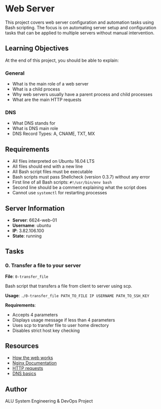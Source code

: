 # Web Server

This project covers web server configuration and automation tasks using Bash scripting. The focus is on automating server setup and configuration tasks that can be applied to multiple servers without manual intervention.

## Learning Objectives

At the end of this project, you should be able to explain:

### General
- What is the main role of a web server
- What is a child process
- Why web servers usually have a parent process and child processes
- What are the main HTTP requests

### DNS
- What DNS stands for
- What is DNS main role
- DNS Record Types: A, CNAME, TXT, MX

## Requirements

- All files interpreted on Ubuntu 16.04 LTS
- All files should end with a new line
- All Bash script files must be executable
- Bash scripts must pass Shellcheck (version 0.3.7) without any error
- First line of all Bash scripts: `#!/usr/bin/env bash`
- Second line should be a comment explaining what the script does
- Cannot use `systemctl` for restarting processes

## Server Information

- **Server**: 6624-web-01
- **Username**: ubuntu
- **IP**: 3.82.106.100
- **State**: running

## Tasks

### 0. Transfer a file to your server
**File**: `0-transfer_file`

Bash script that transfers a file from client to server using scp.

**Usage**: `./0-transfer_file PATH_TO_FILE IP USERNAME PATH_TO_SSH_KEY`

**Requirements**:
- Accepts 4 parameters
- Displays usage message if less than 4 parameters
- Uses scp to transfer file to user home directory
- Disables strict host key checking

## Resources

- [How the web works](https://developer.mozilla.org/en-US/docs/Learn/Getting_started_with_the_web/How_the_Web_works)
- [Nginx Documentation](https://nginx.org/en/docs/)
- [HTTP requests](https://developer.mozilla.org/en-US/docs/Web/HTTP/Methods)
- [DNS basics](https://www.cloudflare.com/learning/dns/what-is-dns/)

## Author

ALU System Engineering & DevOps Project
